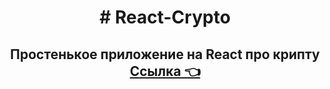 <h1 align="center"># React-Crypto</h1>
<h2 align="center">Простенькое приложение на React про крипту <a href="https://stas00001.github.io/react-crypto-app/" target="_blank">Ссылка 👈</a></h2>
